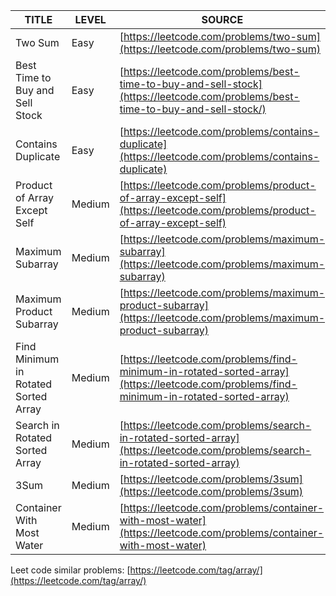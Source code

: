 | TITLE                                         | LEVEL | SOURCE |  
| -----                                         | ----  | ---- |
| Two Sum                                       | Easy  |   [https://leetcode.com/problems/two-sum](https://leetcode.com/problems/two-sum)    |
| Best Time to Buy and Sell Stock               | Easy  |   [https://leetcode.com/problems/best-time-to-buy-and-sell-stock](https://leetcode.com/problems/best-time-to-buy-and-sell-stock/)  |
| Contains Duplicate                            | Easy  |   [https://leetcode.com/problems/contains-duplicate](https://leetcode.com/problems/contains-duplicate)    |
| Product of Array Except Self                  | Medium  |   [https://leetcode.com/problems/product-of-array-except-self](https://leetcode.com/problems/product-of-array-except-self) |
| Maximum Subarray                              | Medium  |   [https://leetcode.com/problems/maximum-subarray](https://leetcode.com/problems/maximum-subarray) |
| Maximum Product Subarray                      | Medium  |   [https://leetcode.com/problems/maximum-product-subarray](https://leetcode.com/problems/maximum-product-subarray) |
| Find Minimum in Rotated Sorted Array          | Medium  |   [https://leetcode.com/problems/find-minimum-in-rotated-sorted-array](https://leetcode.com/problems/find-minimum-in-rotated-sorted-array) |
| Search in Rotated Sorted Array                | Medium  |   [https://leetcode.com/problems/search-in-rotated-sorted-array](https://leetcode.com/problems/search-in-rotated-sorted-array)   |
| 3Sum                                          | Medium  |   [https://leetcode.com/problems/3sum](https://leetcode.com/problems/3sum) |
| Container With Most Water                     | Medium  |   [https://leetcode.com/problems/container-with-most-water](https://leetcode.com/problems/container-with-most-water)    |

Leet code similar problems: [https://leetcode.com/tag/array/](https://leetcode.com/tag/array/)